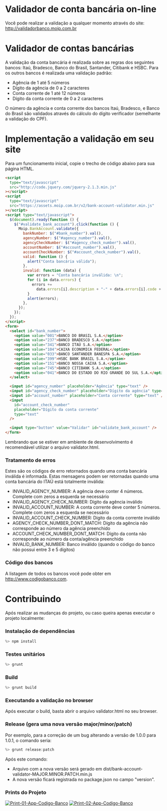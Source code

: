 # Validador de conta bancária on-line

Você pode realizar a validação a qualquer momento através do site:
http://validadorbanco.moip.com.br

# Validador de contas bancárias

A validação da conta bancária é realizada sobre as regras dos seguintes bancos: Itaú, Bradesco, Banco do Brasil, Santander, Citibank e HSBC. Para os outros bancos é realizada uma validação padrão:

- Agência de 1 até 5 números
- Dígito da agência de 0 a 2 caracteres
- Conta corrente de 1 até 12 números
- Dígito da conta corrente de 0 a 2 caracteres

O número da agência e conta corrente dos bancos Itaú, Bradesco, e Banco do Brasil são validados através do cálculo do dígito verificador (semelhante a validação do CPF).

# Implementação a validação em seu site

Para um funcionamento inicial, copie o trecho de código abaixo para sua página HTML.

```html
<script
  type="text/javascript"
  src="http://code.jquery.com/jquery-2.1.3.min.js"
></script>
<script
  type="text/javascript"
  src="https://assets.moip.com.br/v2/bank-account-validator.min.js"
></script>
<script type="text/javascript">
  $(document).ready(function () {
    $("#validate_bank_account").click(function () {
      Moip.BankAccount.validate({
        bankNumber: $("#bank_number").val(),
        agencyNumber: $("#agency_number").val(),
        agencyCheckNumber: $("#agency_check_number").val(),
        accountNumber: $("#account_number").val(),
        accountCheckNumber: $("#account_check_number").val(),
        valid: function () {
          alert("Conta bancária válida");
        },
        invalid: function (data) {
          var errors = "Conta bancária inválida: \n";
          for (i in data.errors) {
            errors +=
              data.errors[i].description + "-" + data.errors[i].code + ")\n";
          }
          alert(errors);
        },
      });
    });
  });
</script>
<form>
  <select id="bank_number">
    <option value="001">BANCO DO BRASIL S.A.</option>
    <option value="237">BANCO BRADESCO S.A.</option>
    <option value="341">BANCO ITAÚ S.A.</option>
    <option value="104">CAIXA ECONOMICA FEDERAL</option>
    <option value="033">BANCO SANTANDER BANESPA S.A.</option>
    <option value="399">HSBC BANK BRASIL S.A.</option>
    <option value="151">BANCO NOSSA CAIXA S.A.</option>
    <option value="745">BANCO CITIBANK S.A.</option>
    <option value="041">BANCO DO ESTADO DO RIO GRANDE DO SUL S.A.</option>
  </select>

  <input id="agency_number" placeholder="Agência" type="text" />
  <input id="agency_check_number" placeholder="Dígito da agência" type="text" />
  <input id="account_number" placeholder="Conta corrente" type="text" />
  <input
    id="account_check_number"
    placeholder="Dígito da conta corrente"
    type="text"
  />

  <input type="button" value="Validar" id="validate_bank_account" />
</form>
```

Lembrando que se estiver em ambiente de desenvolvimento é recomendável utilizar o arquivo validator.html.

### Tratamento de erros

Estes são os códigos de erro retornados quando uma conta bancária inválida é informada. Estas mensagens podem ser retornadas quando uma conta bancária do ITAÚ está totalmente inválida:

- INVALID_AGENCY_NUMBER: A agência deve conter 4 números. Complete com zeros a esquerda se necessário
- INVALID_AGENCY_CHECK_NUMBER: Dígito da agência inválido
- INVALID_ACCOUNT_NUMBER: A conta corrente deve conter 5 números. Complete com zeros a esquerda se necessário
- INVALID_ACCOUNT_CHECK_NUMBER: Dígito da conta corrente inválido
- AGENCY_CHECK_NUMBER_DONT_MATCH: Dígito da agência não corresponde ao número da agência preenchido
- ACCOUNT_CHECK_NUMBER_DONT_MATCH: Dígito da conta não corresponde ao número da conta/agência preenchido
- INVALID_BANK_NUMBER: Banco inválido (quando o código do banco não possui entre 3 e 5 dígitos)

### Código dos bancos

A listagem de todos os bancos você pode obter em http://www.codigobanco.com.

# Contribuindo

Após realizar as mudanças do projeto, ou caso queira apenas executar o projeto localmente:

### Instalação de dependências

```javascript
%> npm install
```

### Testes unitários

```javascript
%> grunt
```

### Build

```javascript
%> grunt build
```

### Executando a validação no browser

Após executar o build, basta abrir o arquivo validator.html no seu browser.

### Release (gera uma nova versão major/minor/patch)

Por exemplo, para a correção de um bug alterando a versão de 1.0.0 para 1.0.1, o comando seria:

```javascript
%> grunt release:patch
```

Após este comando:

- Arquivo com a nova versão será gerado em dist/bank-account-validator-MAJOR.MINOR.PATCH.min.js
- A nova versão ficará registrada no package.json no campo "version".
  
### Prints do Projeto
<a href="https://ibb.co/7j4D5sb"><img src="https://i.ibb.co/S5rg8FJ/Print-01-App-Codigo-Banco.jpg" alt="Print-01-App-Codigo-Banco" border="0"></a>
<a href="https://ibb.co/gFDqmgV"><img src="https://i.ibb.co/wrKGB6s/Print-02-App-Codigo-Banco.jpg" alt="Print-02-App-Codigo-Banco" border="0"></a>
